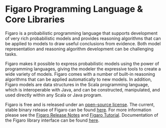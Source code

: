 Figaro Programming Language & Core Libraries
=
Figaro is a probabilistic programming language that supports development of very rich probabilistic models and provides reasoning algorithms that can be applied to models to draw useful conclusions from evidence. Both model representation and reasoning algorithm development can be challenging tasks.

Figaro makes it possible to express probabilistic models using the power of programming languages, giving the modeler the expressive tools to create a wide variety of models. Figaro comes with a number of built-in reasoning algorithms that can be applied automatically to new models. In addition, Figaro models are data structures in the Scala programming language, which is interoperable with Java, and can be constructed, manipulated, and used directly within any Scala or Java program.

Figaro is free and is released under an [open-source license](https://github.com/p2t2/figaro/blob/master/LICENSE). The current, stable binary release of Figaro can be found [here](https://www.cra.com/work/case-studies/figaro). For more information please see the [Figaro Release Notes](https://www.cra.com/sites/default/files/pdf/Figaro_Release_Notes.pdf) and [Figaro Tutorial](https://www.cra.com/sites/default/files/pdf/Figaro_Tutorial.pdf). Documentation of the Figaro library interface can be found [here](https://www.cra.com/Figaro_Scaladoc/index.html#package).
